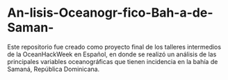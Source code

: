 # An-lisis-Oceanogr-fico-Bah-a-de-Saman-
Este repositorio fue creado como proyecto final de los talleres intermedios de la OceanHackWeek en Español, en donde se realizó un análisis de las principales variables oceanográficas que tienen incidencia en la bahía de Samaná, República Dominicana.
